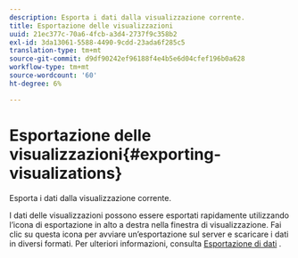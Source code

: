```yaml
---
description: Esporta i dati dalla visualizzazione corrente.
title: Esportazione delle visualizzazioni
uuid: 21ec377c-70a6-4fcb-a3d4-2737f9c358b2
exl-id: 3da13061-5588-4490-9cdd-23ada6f285c5
translation-type: tm+mt
source-git-commit: d9df90242ef96188f4e4b5e6d04cfef196b0a628
workflow-type: tm+mt
source-wordcount: '60'
ht-degree: 6%

---
```


# Esportazione delle visualizzazioni{#exporting-visualizations}

Esporta i dati dalla visualizzazione corrente.

I dati delle visualizzazioni possono essere esportati rapidamente utilizzando l’icona di esportazione in alto a destra nella finestra di visualizzazione. Fai clic su questa icona per avviare un’esportazione sul server e scaricare i dati in diversi formati. Per ulteriori informazioni, consulta [Esportazione di dati](../../../../home/c-adobe-data-workbench-dashboard/c-exporting-data.md#concept-826596f7c95649b2adbcafd91fad782b) .
